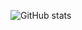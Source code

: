 ![GitHub stats](https://github-readme-stats.vercel.app/api?username=hchap1&count_private=true&show_icons=true&hide=contribs)
